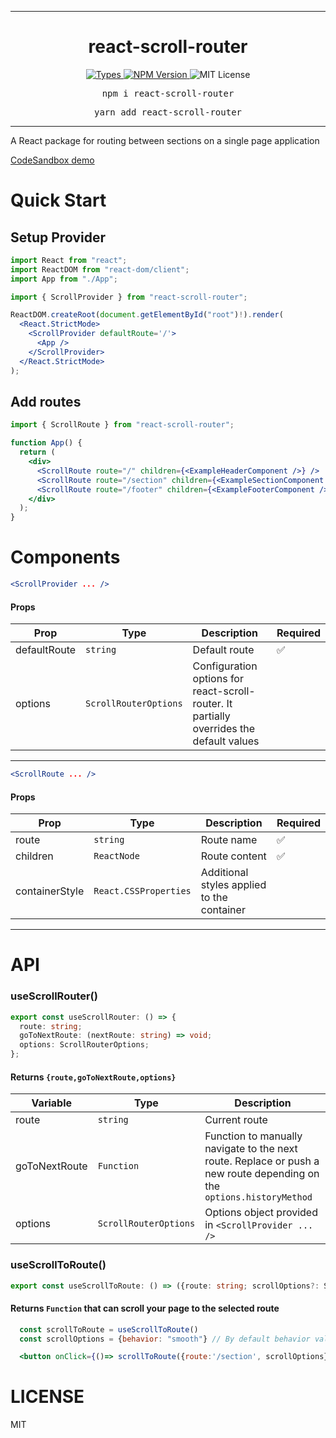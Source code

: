 <hr>
<div align="center">
  <h1 align="center">
    react-scroll-router
  </h1>
</div>

<p align="center">
  <a aria-label="Types" href="https://www.npmjs.com/package/react-scroll-router">
    <img alt="Types" src="https://shields.io/badge/TypeScript-3178C6?logo=TypeScript&logoColor=FFF&style=for-the-badge">
  </a>
  <a aria-label="NPM version" href="https://www.npmjs.com/package/react-scroll-router">
    <img alt="NPM Version" src="https://img.shields.io/npm/v/react-scroll-router?style=for-the-badge&labelColor=24292e">
  </a>
  <a aria-label="License">
    <img alt="MIT License" src="https://img.shields.io/github/license/wkedzierawski/react-scroll-router?style=for-the-badge&label=license">
  </a>
</p>

<pre align="center">npm i react-scroll-router</pre>
<pre align="center">yarn add react-scroll-router</pre>
<hr>

A React package for routing between sections on a single page application

[CodeSandbox demo](https://codesandbox.io/p/sandbox/react-scroll-router-demo-6n8sx4)

# Quick Start

## Setup Provider

```jsx harmony
import React from "react";
import ReactDOM from "react-dom/client";
import App from "./App";

import { ScrollProvider } from "react-scroll-router";

ReactDOM.createRoot(document.getElementById("root")!).render(
  <React.StrictMode>
    <ScrollProvider defaultRoute='/'>
      <App />
    </ScrollProvider>
  </React.StrictMode>
);
```

## Add routes

```jsx harmony
import { ScrollRoute } from "react-scroll-router";

function App() {
  return (
    <div>
      <ScrollRoute route="/" children={<ExampleHeaderComponent />} />
      <ScrollRoute route="/section" children={<ExampleSectionComponent />} />
      <ScrollRoute route="/footer" children={<ExampleFooterComponent />} />
    </div>
  );
}
```

# Components

```jsx harmony
<ScrollProvider ... />
```

#### Props

| Prop         | Type                  | Description                                                                              | Required           |
| ------------ | --------------------- | ---------------------------------------------------------------------------------------- | ------------------ |
| defaultRoute | `string`              | Default route                                                                            | :white_check_mark: |
| options      | `ScrollRouterOptions` | Configuration options for react-scroll-router. It partially overrides the default values |                    |

<hr/>

```jsx harmony
<ScrollRoute ... />
```

#### Props

| Prop           | Type                  | Description                                | Required           |
| -------------- | --------------------- | ------------------------------------------ | ------------------ |
| route          | `string`              | Route name                                 | :white_check_mark: |
| children       | `ReactNode`           | Route content                              | :white_check_mark: |
| containerStyle | `React.CSSProperties` | Additional styles applied to the container |                    |

<hr/>

# API

### useScrollRouter()

```ts
export const useScrollRouter: () => {
  route: string;
  goToNextRoute: (nextRoute: string) => void;
  options: ScrollRouterOptions;
};
```

#### Returns `{route,goToNextRoute,options}`

| Variable      | Type                  | Description                                                                                                           |
| ------------- | --------------------- | --------------------------------------------------------------------------------------------------------------------- |
| route         | `string`              | Current route                                                                                                         |
| goToNextRoute | `Function`            | Function to manually navigate to the next route. Replace or push a new route depending on the `options.historyMethod` |
| options       | `ScrollRouterOptions` | Options object provided in `<ScrollProvider ... />`                                                                   |

### useScrollToRoute()

```ts
export const useScrollToRoute: () => ({route: string; scrollOptions?: ScrollIntoViewOptions}) => void;
```

#### Returns `Function` that can scroll your page to the selected route

```jsx harmony
  const scrollToRoute = useScrollToRoute()
  const scrollOptions = {behavior: "smooth"} // By default behavior value is set to "smooth"

  <button onClick={()=> scrollToRoute({route:'/section', scrollOptions})} />
```

# LICENSE

MIT
